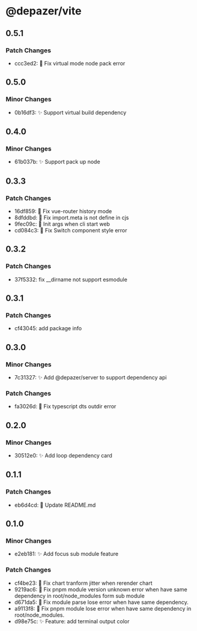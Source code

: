 # @depazer/vite

## 0.5.1

### Patch Changes

- ccc3ed2: 🐛 Fix virtual mode node pack error

## 0.5.0

### Minor Changes

- 0b16df3: ✨ Support virtual build dependency

## 0.4.0

### Minor Changes

- 61b037b: ✨ Support pack up node

## 0.3.3

### Patch Changes

- 16df859: 🐛 Fix vue-router history mode
- 8dfddbd: 🐛 Fix import.meta is not define in cjs
- 9fec09c: 🐛 Init args when cli start web
- cd084c3: 🐛 Fix Switch component style error

## 0.3.2

### Patch Changes

- 37f5332: fix \_\_dirname not support esmodule

## 0.3.1

### Patch Changes

- cf43045: add package info

## 0.3.0

### Minor Changes

- 7c31327: ✨ Add @depazer/server to support dependency api

### Patch Changes

- fa3026d: 🐛 Fix typescript dts outdir error

## 0.2.0

### Minor Changes

- 30512e0: ✨ Add loop dependency card

## 0.1.1

### Patch Changes

- eb6d4cd: 📄 Update README.md

## 0.1.0

### Minor Changes

- e2eb181: ✨ Add focus sub module feature

### Patch Changes

- cf4be23: 🐛 Fix chart tranform jitter when rerender chart
- 9219ac6: 🐛 Fix pnpm module version unknown error when have same dependency in root/node_modules form sub module
- d671da5: 🐛 Fix module parse lose error when have same dependency.
- a9113f8: 🐛 Fix pnpm module lose error when have same dependency in root/node_modules.
- d98e75c: ✨ Feature: add terminal output color
